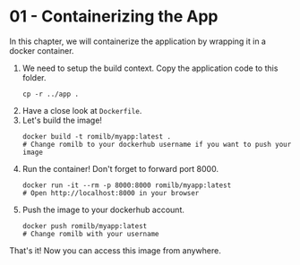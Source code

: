 # 01 - Containerizing the App

In this chapter, we will containerize the application by wrapping it in a docker container. 
1. We need to setup the build context. Copy the application code to this folder.
   ```console
   cp -r ../app .
   ```
2. Have a close look at `Dockerfile`. 
3. Let's build the image!
   ```console
   docker build -t romilb/myapp:latest .
   # Change romilb to your dockerhub username if you want to push your image
   ```
4. Run the container! Don't forget to forward port 8000. 
   ```console
   docker run -it --rm -p 8000:8000 romilb/myapp:latest
   # Open http://localhost:8000 in your browser
   ```
5. Push the image to your dockerhub account. 
   ```console
   docker push romilb/myapp:latest
   # Change romilb with your username
   ```

That's it! Now you can access this image from anywhere.

